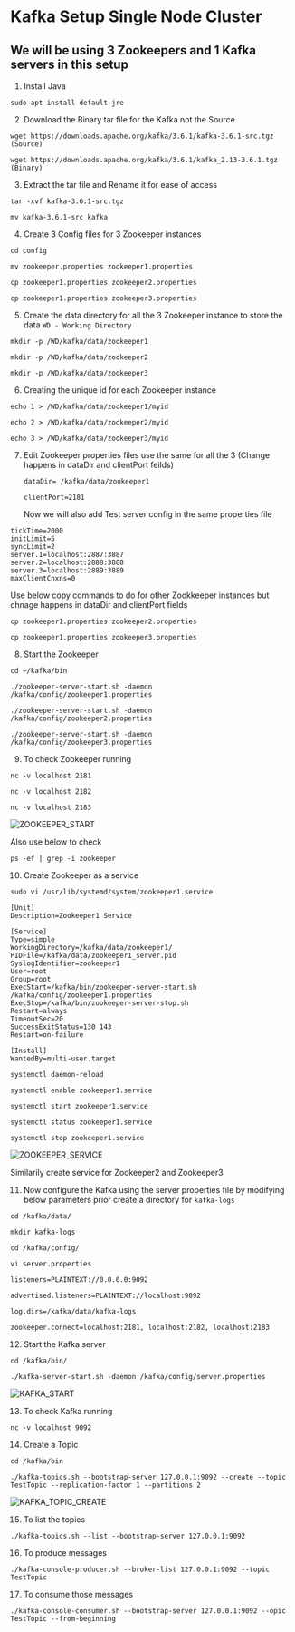# Kafka Setup Single Node Cluster

## We will be using 3 Zookeepers and 1 Kafka servers in this setup 

1. Install Java
   
```
sudo apt install default-jre
```


2. Download the Binary tar file for the Kafka not the Source
   
```
wget https://downloads.apache.org/kafka/3.6.1/kafka-3.6.1-src.tgz (Source)
```
```
wget https://downloads.apache.org/kafka/3.6.1/kafka_2.13-3.6.1.tgz (Binary)
```


3. Extract the tar file and Rename it for ease of access
   
```
tar -xvf kafka-3.6.1-src.tgz
```
```
mv kafka-3.6.1-src kafka 
```


4. Create 3 Config files for 3 Zookeeper instances

```
cd config
```
```
mv zookeeper.properties zookeeper1.properties
```
```
cp zookeeper1.properties zookeeper2.properties
```
```
cp zookeeper1.properties zookeeper3.properties
```


5. Create the data directory for all the 3 Zookeeper instance to store the data `WD - Working Directory`
   
```
mkdir -p /WD/kafka/data/zookeeper1
```
```
mkdir -p /WD/kafka/data/zookeeper2
```
```
mkdir -p /WD/kafka/data/zookeeper3
```


6. Creating the unique id for each Zookeeper instance

```
echo 1 > /WD/kafka/data/zookeeper1/myid
```
```
echo 2 > /WD/kafka/data/zookeeper2/myid
```
```
echo 3 > /WD/kafka/data/zookeeper3/myid
```


7. Edit Zookeeper properties files use the same for all the 3 (Change happens in dataDir and clientPort feilds)

   `dataDir= /kafka/data/zookeeper1`
   
   `clientPort=2181`
   
   Now we will also add Test server config in the same properties file
```
tickTime=2000
initLimit=5
syncLimit=2
server.1=localhost:2887:3887
server.2=localhost:2888:3888
server.3=localhost:2889:3889
maxClientCnxns=0
```

   Use below copy commands to do for other Zookkeeper instances but chnage happens in dataDir and clientPort fields
   
```
cp zookeeper1.properties zookeeper2.properties
```
```
cp zookeeper1.properties zookeeper3.properties
```

8. Start the Zookeeper
   
```
cd ~/kafka/bin
```
```
./zookeeper-server-start.sh -daemon /kafka/config/zookeeper1.properties
```
```
./zookeeper-server-start.sh -daemon /kafka/config/zookeeper2.properties
```
```
./zookeeper-server-start.sh -daemon /kafka/config/zookeeper3.properties
```


9. To check Zookeeper running

```
nc -v localhost 2181
```
```
nc -v localhost 2182
```
```
nc -v localhost 2183
```

![ZOOKEEPER_START](https://github.com/Pavan-1997/Kafka_Setup_Single-Node-Cluster/assets/32020205/b4e8a480-a4b1-4a96-8f1e-fe1ddfa43cae)

Also use below to check

```
ps -ef | grep -i zookeeper 
```


10. Create Zookeeper as a service

```
sudo vi /usr/lib/systemd/system/zookeeper1.service
```
```
[Unit]
Description=Zookeeper1 Service

[Service]
Type=simple
WorkingDirectory=/kafka/data/zookeeper1/
PIDFile=/kafka/data/zookeeper1_server.pid
SyslogIdentifier=zookeeper1
User=root
Group=root
ExecStart=/kafka/bin/zookeeper-server-start.sh /kafka/config/zookeeper1.properties
ExecStop=/kafka/bin/zookeeper-server-stop.sh 
Restart=always
TimeoutSec=20
SuccessExitStatus=130 143
Restart=on-failure

[Install]
WantedBy=multi-user.target
```
```
systemctl daemon-reload
```
```
systemctl enable zookeeper1.service
```
```
systemctl start zookeeper1.service
```
```
systemctl status zookeeper1.service
```
```
systemctl stop zookeeper1.service
```

![ZOOKEEPER_SERVICE](https://github.com/Pavan-1997/Kafka_Setup_Single-Node-Cluster/assets/32020205/465b19d3-c0b0-4272-8a5f-5c63efe6b90d)

Similarily create service for Zookeeper2 and Zookeeper3


11. Now configure the Kafka using the server properties file by modifying below parameters prior create a directory for `kafka-logs`

```
cd /kafka/data/
```
```
mkdir kafka-logs
```
```
cd /kafka/config/
```
```
vi server.properties
```

`listeners=PLAINTEXT://0.0.0.0:9092`

`advertised.listeners=PLAINTEXT://localhost:9092`

`log.dirs=/kafka/data/kafka-logs`

`zookeeper.connect=localhost:2181, localhost:2182, localhost:2183`


12. Start the Kafka server

```
cd /kafka/bin/
```
```
./kafka-server-start.sh -daemon /kafka/config/server.properties
```

![KAFKA_START](https://github.com/Pavan-1997/Kafka_Setup_Single-Node-Cluster/assets/32020205/f98af635-4440-4e6f-9bf9-dbd6eeeb79ad)


13. To check Kafka running

```
nc -v localhost 9092
```


14. Create a Topic 

```
cd /kafka/bin
```
```
./kafka-topics.sh --bootstrap-server 127.0.0.1:9092 --create --topic TestTopic --replication-factor 1 --partitions 2 
```

![KAFKA_TOPIC_CREATE](https://github.com/Pavan-1997/Kafka_Setup_Single-Node-Cluster/assets/32020205/91052aed-cd99-45b9-bd4e-49a584506b63)


15. To list the topics

```
./kafka-topics.sh --list --bootstrap-server 127.0.0.1:9092
```


16. To produce messages

```
./kafka-console-producer.sh --broker-list 127.0.0.1:9092 --topic TestTopic
```


17. To consume those messages
    
```
./kafka-console-consumer.sh --bootstrap-server 127.0.0.1:9092 --opic TestTopic --from-beginning
```
